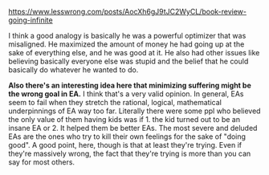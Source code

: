 
https://www.lesswrong.com/posts/AocXh6gJ9tJC2WyCL/book-review-going-infinite

I think a good analogy is basically he was a powerful optimizer that was misaligned. He maximized the amount of money he had going up at the sake of everything else, and he was good at it. He also had other issues like believing basically everyone else was stupid and the belief that he could basically do whatever he wanted to do. 

**Also there's an interesting idea here that minimizing suffering might be the wrong goal in EA.** I think that's a very valid opinion. In general, EAs seem to fail when they stretch the rational, logical, mathematical underpinnings of EA way too far. Literally there were some ppl who believed the only value of them having kids was if 1. the kid turned out to be an insane EA or 2. It helped them be better EAs. The most severe and deluded EAs are the ones who try to kill their own feelings for the sake of "doing good". A good point, here, though is that at least they're trying. Even if they're massively wrong, the fact that they're trying is more than you can say for most others. 
